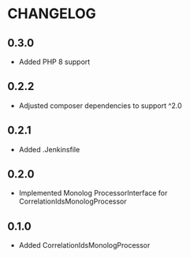 CHANGELOG
=========

0.3.0
-----

* Added PHP 8 support

0.2.2
-----

* Adjusted composer dependencies to support ^2.0

0.2.1
-----

* Added .Jenkinsfile

0.2.0
-----

* Implemented Monolog ProcessorInterface for CorrelationIdsMonologProcessor

0.1.0
-----

* Added CorrelationIdsMonologProcessor
